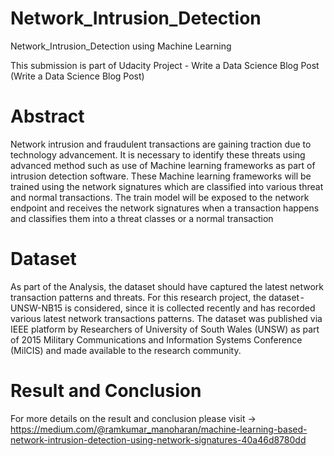 # Network_Intrusion_Detection 
Network_Intrusion_Detection using Machine Learning 

This submission is part of Udacity Project - Write a Data Science Blog Post (Write a Data Science Blog Post)

# Abstract 

Network intrusion and fraudulent transactions are gaining traction due to technology advancement. It is necessary to identify these threats using advanced method such as use of Machine learning frameworks as part of intrusion detection software. These Machine learning frameworks will be trained using the network signatures which are classified into various threat and normal transactions. The train model will be exposed to the network endpoint and receives the network signatures when a transaction happens and classifies them into a threat classes or a normal transaction

# Dataset

As part of the Analysis, the dataset should have captured the latest network transaction patterns and threats. For this research project, the dataset - UNSW-NB15 is considered, since it is collected recently and has recorded various latest network transactions patterns. The dataset was published via IEEE platform by Researchers of University of South Wales (UNSW) as part of 2015 Military Communications and Information Systems Conference (MilCIS) and made available to the research community.

# Result and Conclusion

For more details on the result and conclusion please visit -> https://medium.com/@ramkumar_manoharan/machine-learning-based-network-intrusion-detection-using-network-signatures-40a46d8780dd


